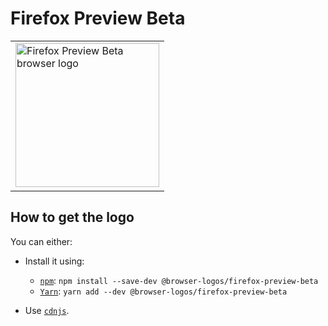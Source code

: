 Firefox Preview Beta
====================

<!-- markdownlint-disable line-length no-inline-html -->
<table>
    <tr height=240>
        <td>
            <a href="https://github.com/alrra/browser-logos/tree/ce3efda8c8b7fbc086c33deff3dc41a21582652d/src/archive/firefox-preview-beta">
                <img width=230 src="https://raw.githubusercontent.com/alrra/browser-logos/ce3efda8c8b7fbc086c33deff3dc41a21582652d/src/archive/firefox-preview-beta/firefox-preview-beta.svg?sanitize=true" alt="Firefox Preview Beta browser logo">
            </a>
        </td>
    </tr>
</table>
<!-- markdownlint-enable line-length no-inline-html -->

How to get the logo
-------------------

You can either:

* Install it using:

  * [`npm`][npm]: `npm install --save-dev @browser-logos/firefox-preview-beta`
  * [`Yarn`][yarn]: `yarn add --dev @browser-logos/firefox-preview-beta`

* Use [`cdnjs`][cdnjs].

<!-- Link labels: -->

[cdnjs]: https://cdnjs.com/libraries/browser-logos
[npm]: https://www.npmjs.com/
[yarn]: https://yarnpkg.com/
